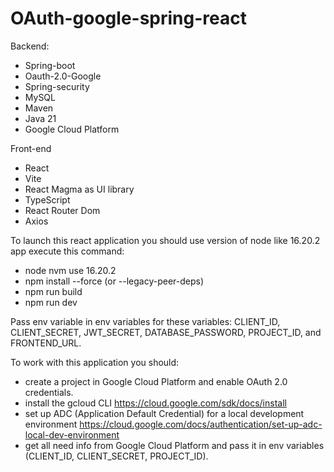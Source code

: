 # OAuth-google-spring-react
Backend:
- Spring-boot
- Oauth-2.0-Google
- Spring-security
- MySQL
- Maven
- Java 21
- Google Cloud Platform

Front-end
- React
- Vite
- React Magma as UI library
- TypeScript
- React Router Dom
- Axios

To launch this react application you should use version of node like 16.20.2 app execute this command:
- node nvm use 16.20.2
- npm install --force (or --legacy-peer-deps)
- npm run build
- npm run dev

Pass env variable in env variables for these variables:
CLIENT_ID, CLIENT_SECRET, JWT_SECRET, DATABASE_PASSWORD, PROJECT_ID, and FRONTEND_URL.

To work with this application you should: 
- create a project in Google Cloud Platform and enable OAuth 2.0 credentials.
- install the gcloud CLI https://cloud.google.com/sdk/docs/install
- set up ADC (Application Default Credential) for a local development environment https://cloud.google.com/docs/authentication/set-up-adc-local-dev-environment
- get all need info from Google Cloud Platform and pass it in env variables (CLIENT_ID, CLIENT_SECRET, PROJECT_ID).


